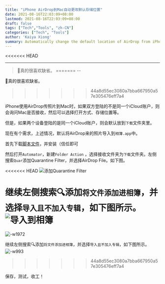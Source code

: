 ```yaml
---
title: "iPhone AirDrop到Mac自动更改默认存储位置"
date: 2021-08-16T22:03:09+08:00
lastmod: 2021-08-16T22:03:09+08:00
draft: false
tags: ["Tech","Tools", "zh-CN"]
categories: ["Tech", "Tools"]
author: 'Kaiya Xiong'
summary: Automatically change the default location of AirDrop from iPhone to Mac.
---
```

<<<<<<< HEAD

---
> 真的很喜欢缺省。
=======
--
>
真的很喜欢缺省。
>>>>>>> 44a8d55ec3080a7bba667950a57e305476eff7a4

iPhone使用AirDrop传照片到Mac时，如果双方登陆的不是同一个iCloud账户，则会询问Mac是否接收，然后可以选择打开方式、存储位置等。

但是，如果两个设备登陆的是同一个iCloud账户，则会默认放到`下载`文件夹里。

现在有个需求，上述情况，默认将AirDrop来的照片导入到`相簿.app`中。

首先下载[脚本文件](https://imgs.azfs.com.cn/Quarantine%20Filter.action.zip)，并安装（信任即可

然后打开`Automator`，新建`Folder Action` ，选择接收文件夹为`下载`文件夹。左侧搜索`Quar`添加Quarantine Filter，并选择AirDrop File。如下图。

<<<<<<< HEAD
![添加Quarantine Filter](https://imgs.azfs.com.cn/16291262510895.jpg)

继续左侧搜索🔍添加`将文件添加进相簿`，并选择`导入且不加入专辑`，如下图所示。
![导入到相簿](https://imgs.azfs.com.cn/16291263679382.jpg)
=======
![-w1972](http://img.azfs.com.cn/16291262510895.jpg)

继续左侧搜索🔍添加`将文件添加进相簿`，并选择`导入且不加入专辑`，如下图所示。
![-w993](http://img.azfs.com.cn/16291263679382.jpg)
>>>>>>> 44a8d55ec3080a7bba667950a57e305476eff7a4

保存，测试，收工！